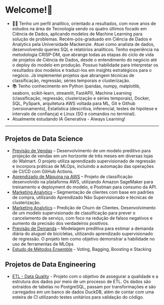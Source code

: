 # Welcome!👋

- 👨‍💻 Tenho um perfil analítico, orientado a resultados, com nove anos de estudos na área de Tecnologia sendo os quatro últimos focado em Ciência de Dados, aplicando modelos de Machine Learning para solução de problemas. Recém-pós-graduado em Ciência de Dados e Analytics pela Universidade Mackenzie. Atuei como analista de dados, desenvolvendo queries SQL e relatórios analíticos. Tenho experiência na metodologia CRISP-DM, que abrange todas as etapas do ciclo de vida de projetos de Ciência de Dados, desde o entendimento do negócio até o deploy do modelo em produção. Possuo habilidade para interpretar os resultados dos modelos e traduzi-los em insights estratégicos para o negócio.
Já implementei projetos que abrangem técnicas de classificação, regressão, séries temporais e clusterização.
- 📚 Tenho conhecimento em Python (pandas, numpy, matplotlib, seaborn, scikit-learn, streamlit, FastAPI), Machine Learning (classificação, regressão, clusterização e séries temporais), Docker, SQL, PySpark, arquitetura AWS voltada para ML, Git e Github (versionamento), Estatística (descritiva, inferencial, testes de hipótese e intervalo de confiança) e Linux (SO e comandos no terminal).
- Atualmente estudando IA Generativa - Always Learning!

------------
## Projetos de Data Science

- [Previsão de Vendas](https://github.com/idfelipemalatesta/walmart_sales_mlops) – Desenvolvimento de um modelo preditivo para projeção de vendas em um horizonte de três meses em diversas lojas do Walmart. O projeto utiliza aprendizado supervisionado de regressão e incorpora práticas de MLOps, incluindo a automação das operações de CI/CD com GitHub Actions.
- [Aprendizado de Máquina na AWS](https://github.com/idfelipemalatesta/sagemaker-lambda-api) – Projeto de classificação desenvolvido na plataforma AWS, utilizando Amazon SageMaker para treinamento e deployment do modelo, e Postman para consumo da API.
- [Marketing Analytics](https://github.com/idfelipemalatesta/customer-segmentation) – Segmentação de clientes com base em padrões de compra, utilizando Aprendizado Não Supervisionado e técnicas de clusterização.
- [Marketing Analytics](https://github.com/idfelipemalatesta/telecom-churn-prediction) – Predição de Churn de Clientes. Desenvolvimento de um modelo supervisionado de classificação para prever o cancelamento de serviço, com foco na redução de falsos negativos e aumento da precisão dos verdadeiros positivos.
- [Previsão de Demanda](https://github.com/idfelipemalatesta/bike-demand) – Modelagem preditiva para estimar a demanda diária do aluguel de bicicletas, utilizando aprendizado supervisionado de regressão. O projeto tem como objetivo demonstrar a habilidade no uso de ferramentas de MLOps
- [Estudo de Métodos Ensemble](https://github.com/idfelipemalatesta/ensemble-methods) - Voting, Bagging, Boosting e Stacking

## Projetos de Data Engineering
- [ETL - Data Quality](https://github.com/idfelipemalatesta/workshop-data_quality) - Projeto com o objetivo de assegurar a qualidade e a estrutura dos dados por meio de um processo de ETL. Os dados são extraídos de tabelas no PostgreSQL, passam por transformações e são carregados em um banco de dados DuckDB, além de contar com uma esteira de CI utilizando testes unitários para validação do código.



